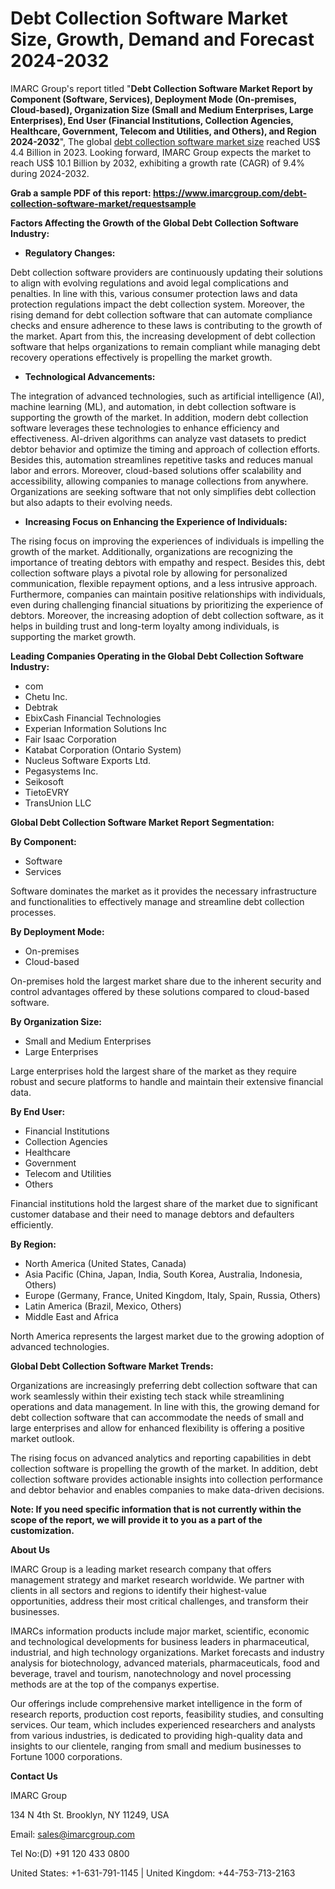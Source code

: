 ﻿# Debt Collection Software Market Size, Growth, Demand and Forecast 2024-2032
IMARC Group's report titled "**Debt Collection Software Market Report by Component (Software, Services), Deployment Mode (On-premises, Cloud-based), Organization Size (Small and Medium Enterprises, Large Enterprises), End User (Financial Institutions, Collection Agencies, Healthcare, Government, Telecom and Utilities, and Others), and Region 2024-2032**", The global [debt collection software market size](https://www.imarcgroup.com/debt-collection-software-market) reached US$ 4.4 Billion in 2023. Looking forward, IMARC Group expects the market to reach US$ 10.1 Billion by 2032, exhibiting a growth rate (CAGR) of 9.4% during 2024-2032.

**Grab a sample PDF of this report: <https://www.imarcgroup.com/debt-collection-software-market/requestsample>**

**Factors Affecting the Growth of the Global Debt Collection Software Industry:**

- **Regulatory Changes:**

Debt collection software providers are continuously updating their solutions to align with evolving regulations and avoid legal complications and penalties. In line with this, various consumer protection laws and data protection regulations impact the debt collection system. Moreover, the rising demand for debt collection software that can automate compliance checks and ensure adherence to these laws is contributing to the growth of the market. Apart from this, the increasing development of debt collection software that helps organizations to remain compliant while managing debt recovery operations effectively is propelling the market growth.

- **Technological Advancements:**

The integration of advanced technologies, such as artificial intelligence (AI), machine learning (ML), and automation, in debt collection software is supporting the growth of the market. In addition, modern debt collection software leverages these technologies to enhance efficiency and effectiveness. AI-driven algorithms can analyze vast datasets to predict debtor behavior and optimize the timing and approach of collection efforts. Besides this, automation streamlines repetitive tasks and reduces manual labor and errors. Moreover, cloud-based solutions offer scalability and accessibility, allowing companies to manage collections from anywhere. Organizations are seeking software that not only simplifies debt collection but also adapts to their evolving needs.

- **Increasing Focus on Enhancing the Experience of Individuals:**

The rising focus on improving the experiences of individuals is impelling the growth of the market. Additionally, organizations are recognizing the importance of treating debtors with empathy and respect. Besides this, debt collection software plays a pivotal role by allowing for personalized communication, flexible repayment options, and a less intrusive approach. Furthermore, companies can maintain positive relationships with individuals, even during challenging financial situations by prioritizing the experience of debtors. Moreover, the increasing adoption of debt collection software, as it helps in building trust and long-term loyalty among individuals, is supporting the market growth.  

**Leading Companies Operating in the Global Debt Collection Software Industry:**

- com
- Chetu Inc.
- Debtrak
- EbixCash Financial Technologies
- Experian Information Solutions Inc
- Fair Isaac Corporation
- Katabat Corporation (Ontario System)
- Nucleus Software Exports Ltd.
- Pegasystems Inc.
- Seikosoft
- TietoEVRY
- TransUnion LLC

**Global Debt Collection Software Market Report Segmentation:**

**By Component:**

- Software
- Services

Software dominates the market as it provides the necessary infrastructure and functionalities to effectively manage and streamline debt collection processes.

**By Deployment Mode:**

- On-premises
- Cloud-based

On-premises hold the largest market share due to the inherent security and control advantages offered by these solutions compared to cloud-based software.

**By Organization Size:**

- Small and Medium Enterprises
- Large Enterprises

Large enterprises hold the largest share of the market as they require robust and secure platforms to handle and maintain their extensive financial data.

**By End User:**

- Financial Institutions
- Collection Agencies
- Healthcare
- Government
- Telecom and Utilities
- Others

Financial institutions hold the largest share of the market due to significant customer database and their need to manage debtors and defaulters efficiently.

**By Region:**

- North America (United States, Canada)
- Asia Pacific (China, Japan, India, South Korea, Australia, Indonesia, Others)
- Europe (Germany, France, United Kingdom, Italy, Spain, Russia, Others)
- Latin America (Brazil, Mexico, Others)
- Middle East and Africa

North America represents the largest market due to the growing adoption of advanced technologies.

**Global Debt Collection Software Market Trends:**

Organizations are increasingly preferring debt collection software that can work seamlessly within their existing tech stack while streamlining operations and data management. In line with this, the growing demand for debt collection software that can accommodate the needs of small and large enterprises and allow for enhanced flexibility is offering a positive market outlook.

The rising focus on advanced analytics and reporting capabilities in debt collection software is propelling the growth of the market. In addition, debt collection software provides actionable insights into collection performance and debtor behavior and enables companies to make data-driven decisions.

**Note: If you need specific information that is not currently within the scope of the report, we will provide it to you as a part of the customization.**

**About Us**

IMARC Group is a leading market research company that offers management strategy and market research worldwide. We partner with clients in all sectors and regions to identify their highest-value opportunities, address their most critical challenges, and transform their businesses.

IMARCs information products include major market, scientific, economic and technological developments for business leaders in pharmaceutical, industrial, and high technology organizations. Market forecasts and industry analysis for biotechnology, advanced materials, pharmaceuticals, food and beverage, travel and tourism, nanotechnology and novel processing methods are at the top of the companys expertise.

Our offerings include comprehensive market intelligence in the form of research reports, production cost reports, feasibility studies, and consulting services. Our team, which includes experienced researchers and analysts from various industries, is dedicated to providing high-quality data and insights to our clientele, ranging from small and medium businesses to Fortune 1000 corporations.

**Contact Us**

IMARC Group

134 N 4th St. Brooklyn, NY 11249, USA

Email: sales@imarcgroup.com

Tel No:(D) +91 120 433 0800

United States: +1-631-791-1145 | United Kingdom: +44-753-713-2163
